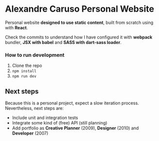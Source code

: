 # Alexandre Caruso Personal Website 

Personal website **designed to use static content**, built from scratch using with **React**. 

Check the commits to understand how I have configured it with **webpack** bundler, **JSX with babel** and **SASS with dart-sass loader**.

### How to run development
1. Clone the repo
2. ``npm install``
3. ``npm run dev``

## Next steps
Because this is a personal project, expect a slow iteration process. Nevertheless, next steps are: 
- Include unit and integration tests
- Integrate some kind of (free) API (still planning)
- Add portfolio as **Creative Planner** (2009), **Designer** (2010) and **Developer** (2007)

